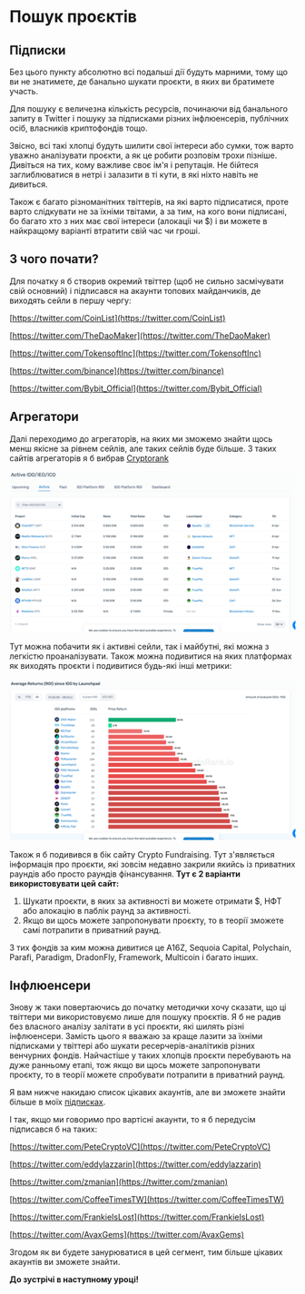 # Пошук проєктів

Підписки
--------

Без цього пункту абсолютно всі подальші дії будуть марними, тому що ви не знатимете, де банально шукати проєкти, в яких ви братимете участь.

Для пошуку є величезна кількість ресурсів, починаючи від банального запиту в Twitter і пошуку за підписками різних інфлюенсерів, публічних осіб, власників криптофондів тощо.

Звісно, всі такі хлопці будуть шилити свої інтереси або сумки, тож варто уважно аналізувати проєкти, а як це робити розповім трохи пізніше. Дивіться на тих, кому важливе своє ім'я і репутація. Не бійтеся заглиблюватися в нетрі і залазити в ті кути, в які ніхто навіть не дивиться.

Також є багато різноманітних твіттерів, на які варто підписатися, проте варто слідкувати не за їхніми твітами, а за тим, на кого вони підписані, бо багато хто з них має свої інтереси (алокаціі чи $) і ви можете в найкращому варіанті втратити свій час чи гроші.

З чого почати?
--------------

Для початку я б створив окремий твіттер (щоб не сильно засмічувати свій основний) і підписався на акаунти топових майданчиків, де виходять сейли в першу чергу:

[https://twitter.com/CoinList](https://twitter.com/CoinList)

[https://twitter.com/TheDaoMaker](https://twitter.com/TheDaoMaker)

[https://twitter.com/TokensoftInc](https://twitter.com/TokensoftInc)

[https://twitter.com/binance](https://twitter.com/binance)

[https://twitter.com/Bybit_Official](https://twitter.com/Bybit_Official)

Агрегатори
----------

Далі переходимо до агрегаторів, на яких ми зможемо знайти щось менш якісне за рівнем сейлів, але таких сейлів буде більше. З таких сайтів агрегаторів я б вибрав [Cryptorank](https://cryptorank.io/active-ico)

![](images/blobid1680943027952.png)

Тут можна побачити як і активні сейли, так і майбутні, які можна з легкістю проаналізувати. Також можна подивитися на яких платформах як виходять проєкти і подивитися будь-які інші метрики:

![](images/blobid1680943051388.png)

Також я б подивився в бік сайту Crypto Fundraising. Тут з'являється інформація про проєкти, які зовсім недавно закрили якийсь із приватних раундів або просто раундів фінансування. **Тут є 2 варіанти використовувати цей сайт:**

1.  Шукати проєкти, в яких за активності ви можете отримати $, НФТ або алокацію в паблік раунд за активності.
2.  Якщо ви щось можете запропонувати проєкту, то в теорії зможете самі потрапити в приватний раунд.

З тих фондів за ким можна дивитися це A16Z, Sequoia Capital, Polychain, Parafi, Paradigm, DradonFly, Framework, Multicoin і багато інших.

Інфлюенсери
-----------

Знову ж таки повертаючись до початку методички хочу сказати, що ці твіттери ми використовуємо лише для пошуку проєктів. Я б не радив без власного аналізу залітати в усі проєкти, які шилять різні інфлюенсери. Замість цього я вважаю за краще лазити за їхніми підписками у твіттері або шукати ресерчерів-аналітиків різних венчурних фондів. Найчастіше у таких хлопців проєкти перебувають на дуже ранньому етапі, тож якщо ви щось можете запропонувати проєкту, то в теорії можете спробувати потрапити в приватний раунд.

Я вам нижче накидаю список цікавих акаунтів, але ви зможете знайти більше в моїх [підписках](https://twitter.com/oleg_smg/following).

І так, якщо ми говоримо про вартісні акаунти, то я б передусім підписався б на таких:

[https://twitter.com/PeteCryptoVC](https://twitter.com/PeteCryptoVC)

[https://twitter.com/eddylazzarin](https://twitter.com/eddylazzarin)

[https://twitter.com/zmanian](https://twitter.com/zmanian)

[https://twitter.com/CoffeeTimesTW](https://twitter.com/CoffeeTimesTW)

[https://twitter.com/FrankieIsLost](https://twitter.com/FrankieIsLost)

[https://twitter.com/AvaxGems](https://twitter.com/AvaxGems)

Згодом як ви будете занурюватися в цей сегмент, тим більше цікавих акаунтів ви зможете знайти.

**До зустрічі в наступному уроці!**
